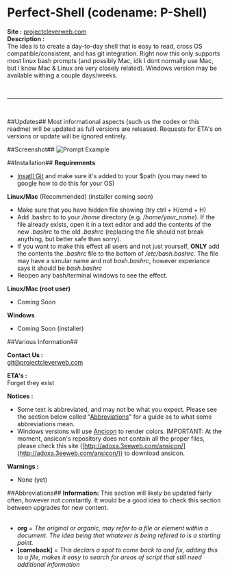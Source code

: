 # Perfect-Shell (codename: P-Shell) #

**Site :** [projectcleverweb.com](http://projectcleverweb.com)  
**Description :**  
The idea is to create a day-to-day shell that is easy to read, cross OS compatible/consistent, and has git integration. Right now this only supports most linux bash prompts (and possibly Mac, idk I dont normally use Mac, but i know Mac & Linux are very closely related). Windows version may be available withing a couple days/weeks.

&nbsp;    

----------

&nbsp;    

##Updates##
Most informational aspects (such us the codex or this readme) will be updated as full versions are released. Requests for ETA's on versions or update will be ignored entirely.  

##Screenshot##
![Prompt Example](http://i.imgur.com/upiZDQu.png "Prompt Example")

##Installation##
**Requirements**  
- [Insatll Git](https://help.github.com/articles/set-up-git) and make sure it's added to your $path (you may need to google how to do this for your OS)  

**Linux/Mac** (Recommended) (installer coming soon)
- Make sure that you have hidden file showing (try ctrl + H/cmd + H)
- Add .bashrc to to your */home* directory (e.g. */home/your_name*). If the file already exists, open it in a text editor and add the contents of the new *.bashrc* to the old *.bashrc* (replacing the file should not break anything, but better safe than sorry).  
- If you want to make this effect all users and not just yourself, **ONLY** add the contents the *.bashrc* file to the bottom of */etc/bash.bashrc*. The file may have a simular name and not *bash.bashrc*, however experiance says it should be *bash.bashrc*  
- Reopen any bash/terminal windows to see the effect.  

**Linux/Mac (root user)**  
- Coming Soon  

**Windows**  
- Coming Soon (installer)  

##Various Information##

**Contact Us :**  
git@projectcleverweb.com

**ETA's :**  
Forget they exist

**Notices :**  
- Some text is abbreviated, and may not be what you expect. Please see the section below called "[Abbreviations](#abbreviations)" for a guide as to what some abbreviations mean.  
- Windows versions will use [Ancicon](https://github.com/adoxa/ansicon) to render colors. IMPORTANT: At the moment, ansicon's repository does not contain all the proper files, please check this site ([http://adoxa.3eeweb.com/ansicon/](http://adoxa.3eeweb.com/ansicon/)) to download ansicon.  

**Warnings :**  
- None (yet)

##Abbreviations##
**Information:** This section will likely be updated fairly often, however not constantly. It would be a good idea to check this section between upgrades for new content.
&nbsp;  
&nbsp;  
- **org** = *The original or organic, may refer to a file or element within a document. The idea being that whatever is being refered to is a starting point.*
- **[comeback]** = *This declars a spot to come back to and fix, adding this to a file, makes it easy to search for areas of script that still need additional information*
